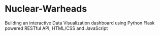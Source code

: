 # Nuclear-Warheads
Building an interactive Data Visualization dashboard using Python Flask powered RESTful API, HTML/CSS and JavaScript
